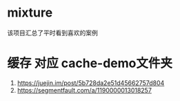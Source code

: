 # mixture
该项目汇总了平时看到喜欢的案例

# 缓存 对应 cache-demo文件夹
1. https://juejin.im/post/5b728da2e51d45662757d804
2. https://segmentfault.com/a/1190000013018257
